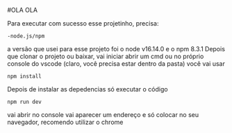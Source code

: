 #OLA OLA

Para executar com sucesso esse projetinho, precisa:

`-node.js/npm`

a versão que usei para esse projeto foi o node v16.14.0 e o npm 8.3.1
Depois que clonar o projeto ou baixar, vai iniciar abrir um cmd ou no próprio console do vscode (claro, você precisa estar dentro da pasta) você vai usar

`npm install`

Depois de instalar as depedencias só executar o código

`npm run dev`

vai abrir no console vai aparecer um endereço e só colocar no seu navegador, recomendo utilizar o chrome
